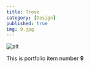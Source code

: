 ```yaml
---
title: Trove
category: [Design]
published: true
img: 9.jpg
---
```

![alt](/assets/img/portfolio/9.jpg)

This is portfolio item number __9__